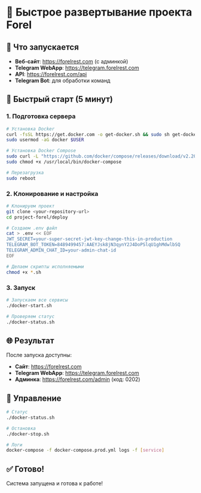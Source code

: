 # 🚀 Быстрое развертывание проекта Forel

## 🎯 Что запускается

- **Веб-сайт**: https://forelrest.com (с админкой)
- **Telegram WebApp**: https://telegram.forelrest.com
- **API**: https://forelrest.com/api
- **Telegram Bot**: для обработки команд

## 🚀 Быстрый старт (5 минут)

### 1. Подготовка сервера
```bash
# Установка Docker
curl -fsSL https://get.docker.com -o get-docker.sh && sudo sh get-docker.sh
sudo usermod -aG docker $USER

# Установка Docker Compose
sudo curl -L "https://github.com/docker/compose/releases/download/v2.20.0/docker-compose-$(uname -s)-$(uname -m)" -o /usr/local/bin/docker-compose
sudo chmod +x /usr/local/bin/docker-compose

# Перезагрузка
sudo reboot
```

### 2. Клонирование и настройка
```bash
# Клонируем проект
git clone <your-repository-url>
cd project-forel/deploy

# Создаем .env файл
cat > .env << EOF
JWT_SECRET=your-super-secret-jwt-key-change-this-in-production
TELEGRAM_BOT_TOKEN=8489499457:AAEYJsk8jN3qynY2J4DoPSlqU1ghMdwlbSQ
TELEGRAM_ADMIN_CHAT_ID=your-admin-chat-id
EOF

# Делаем скрипты исполняемыми
chmod +x *.sh
```

### 3. Запуск
```bash
# Запускаем все сервисы
./docker-start.sh

# Проверяем статус
./docker-status.sh
```

## 🌐 Результат

После запуска доступны:
- **Сайт**: https://forelrest.com
- **Telegram WebApp**: https://telegram.forelrest.com
- **Админка**: https://forelrest.com/admin (код: 0202)

## 🔧 Управление

```bash
# Статус
./docker-status.sh

# Остановка
./docker-stop.sh

# Логи
docker-compose -f docker-compose.prod.yml logs -f [service]
```

## ✅ Готово!

Система запущена и готова к работе!

